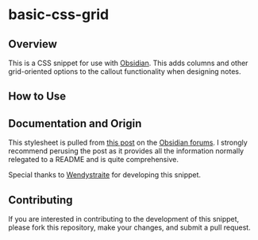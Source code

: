 # basic-css-grid

## Overview
This is a CSS snippet for use with [Obsidian][obsidian]. This adds columns 
and other grid-oriented options to the callout functionality when designing 
notes.

## How to Use

## Documentation and Origin
This stylesheet is pulled from [this post][forum-post] on the 
[Obsidian forums][forums]. I strongly recommend perusing the post as it 
provides all the information normally relegated to a README and is quite 
comprehensive.

Special thanks to [Wendystraite][wendystraite] for developing this snippet.

## Contributing
If you are interested in contributing to the development of this snippet, 
please fork this repository, make your changes, and submit a pull request.

<!-- links -->
[obsidian]: https://obsidian.md
[forums]: https://forum.obsidian.md
[forum-post]: https://forum.obsidian.md/t/css-snippet-to-display-markdown-in-grids-without-html/95117
[wendystraite]: https://github.com/Wendystraite
